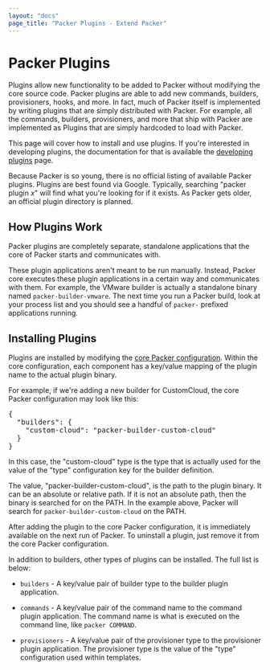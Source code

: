 ```yaml
---
layout: "docs"
page_title: "Packer Plugins - Extend Packer"
---
```


# Packer Plugins

Plugins allow new functionality to be added to Packer without
modifying the core source code. Packer plugins are able to add new
commands, builders, provisioners, hooks, and more. In fact, much of Packer
itself is implemented by writing plugins that are simply distributed with
Packer. For example, all the commands, builders, provisioners, and more
that ship with Packer are implemented as Plugins that are simply hardcoded
to load with Packer.

This page will cover how to install and use plugins. If you're interested
in developing plugins, the documentation for that is available the
[developing plugins](/docs/extend/developing-plugins.html) page.

Because Packer is so young, there is no official listing of available
Packer plugins. Plugins are best found via Google. Typically, searching
"packer plugin _x_" will find what you're looking for if it exists. As
Packer gets older, an official plugin directory is planned.

## How Plugins Work

Packer plugins are completely separate, standalone applications that the
core of Packer starts and communicates with.

These plugin applications aren't meant to be run manually. Instead, Packer core executes
these plugin applications in a certain way and communicates with them.
For example, the VMware builder is actually a standalone binary named
`packer-builder-vmware`. The next time you run a Packer build, look at
your process list and you should see a handful of `packer-` prefixed
applications running.

## Installing Plugins

Plugins are installed by modifying the [core Packer configuration](/docs/other/core-configuration.html). Within
the core configuration, each component has a key/value mapping of the
plugin name to the actual plugin binary.

For example, if we're adding a new builder for CustomCloud, the core
Packer configuration may look like this:

<pre class="prettyprint">
{
  "builders": {
    "custom-cloud": "packer-builder-custom-cloud"
  }
}
</pre>

In this case, the "custom-cloud" type is the type that is actually used for the value
of the "type" configuration key for the builder definition.

The value, "packer-builder-custom-cloud", is the path to the plugin binary.
It can be an absolute or relative path. If it is not an absolute path, then
the binary is searched for on the PATH. In the example above, Packer will
search for `packer-builder-custom-cloud` on the PATH.

After adding the plugin to the core Packer configuration, it is immediately
available on the next run of Packer. To uninstall a plugin, just remove it
from the core Packer configuration.

In addition to builders, other types of plugins can be installed. The full
list is below:

* `builders` - A key/value pair of builder type to the builder plugin
  application.

* `commands` - A key/value pair of the command name to the command plugin
  application. The command name is what is executed on the command line, like
  `packer COMMAND`.

* `provisioners` - A key/value pair of the provisioner type to the
  provisioner plugin application. The provisioner type is the value of the
  "type" configuration used within templates.
